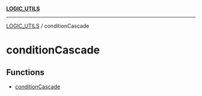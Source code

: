 [**LOGIC_UTILS**](../README.md)

***

[LOGIC_UTILS](../README.md) / conditionCascade

# conditionCascade

## Functions

- [conditionCascade](functions/conditionCascade.md)
